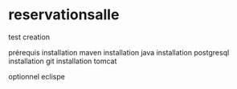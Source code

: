 # reservationsalle
test creation 

prérequis
installation maven
installation java
installation postgresql
installation git
installation tomcat

optionnel
eclispe
